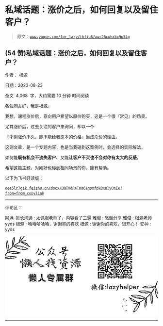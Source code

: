 # 私域话题：涨价之后，如何回复以及留住客户？

> 原文：[`www.yuque.com/for_lazy/thfiu8/awc28cwhxbx9p54g`](https://www.yuque.com/for_lazy/thfiu8/awc28cwhxbx9p54g)

## (54 赞)私域话题：涨价之后，如何回复以及留住客户？

作者： 根源

日期：2023-08-23

全文  4,068  字，大约需要 10 分钟 时间阅读

各位圈友好，我是根源。

我想，课程涨价后，意向用户希望以原价购买，这是一个很『常见』的场景。

尤其涨价后，过去关注的客户来询问，却以一个

『才刚涨价不久，能不能给我原本的价格』当成杀价的理由。

这则文章，是一个专题内容，也是当我碰到这案例时，会选择的实际解法，

如何能**既有机会不流失客户**、又能**让客户不买也不会对你有太大的反感**。

希望这篇主题，对刚好也碰到相同场景的你，能有帮助。

以下为飞书好读版：

[`oee5lr7gsk.feishu.cn/docx/QQTVdR4Tno61gsxfpk0cnly0nEe?from=from_copylink`](https://oee5lr7gsk.feishu.cn/docx/QQTVdR4Tno61gsxfpk0cnly0nEe)

* * *

评论区：

阿满-擅长沟通 : 太佩服老师了，内容看了三遍
雅俊 : 感谢分享
雅俊 : 根源老师 yyds
根源 : 哈哈哈哈哈，谢谢哥的喜欢
根源 : 谢谢你的喜欢，很开心！
安神 : yyds

![](img/1c37d505930596d12a88ab23e11aa07a.png)

* * *